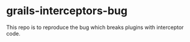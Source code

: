 # grails-interceptors-bug
This repo is to reproduce the bug which breaks plugins with interceptor code.

